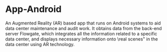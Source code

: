 # App-Android

An Augmented Reality (AR) based app that runs on Android systems to aid data center maintenance and audit work. It obtains data from
the back-end server Flowgate, which integrates all the information related to a specific data
center, and displays necessary information onto \real scenes" in the data center using AR
technology.
